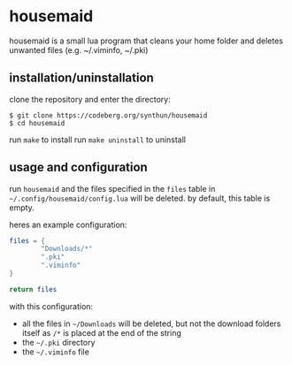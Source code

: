 # housemaid

housemaid is a small lua program that cleans your home folder and deletes unwanted files (e.g. ~/.viminfo, ~/.pki)

## installation/uninstallation

clone the repository and enter the directory:

```
$ git clone https://codeberg.org/synthun/housemaid
$ cd housemaid
```

run `make` to install
run `make uninstall` to uninstall

## usage and configuration

run `housemaid` and the files specified in the `files` table in `~/.config/housemaid/config.lua` will be deleted. by default, this table is empty.

heres an example configuration:

```lua
files = {
        "Downloads/*"
        ".pki"
        ".viminfo"
}

return files
```

with this configuration:

+ all the files in `~/Downloads` will be deleted, but not the download folders itself as `/*` is placed at the end of the string
+ the `~/.pki` directory
+ the `~/.viminfo` file
